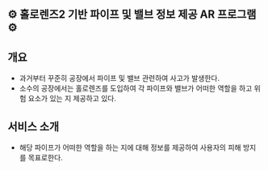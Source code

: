 ## ⚙️ 홀로렌즈2 기반 파이프 및 밸브 정보 제공 AR 프로그램 ⚙️

## 개요
- 과거부터 꾸준히 공장에서 파이프 및 밸브 관련하여 사고가 발생한다.
- 소수의 공장에서는 홀로렌즈를 도입하여 각 파이프와 밸브가 어떠한 역할을 하고 위험 요소가 있는 지 제공하고 있다.

## 서비스 소개 
- 해당 파이프가 어떠한 역할을 하는 지에 대해 정보를 제공하여 사용자의 피해 방지를 목표로한다.
